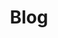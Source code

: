 ---
title: Blog
permalink: /blog/
layout: category
taxonomy: Blog
classes:
    - wide
    - no-sidebar
---
